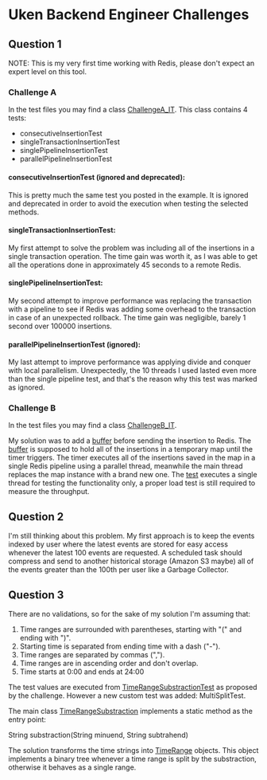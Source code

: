 # Uken Backend Engineer Challenges

## Question 1

NOTE: This is my very first time working with Redis, please don't expect an expert level on this tool.

### Challenge A

In the test files you may find a class [ChallengeA_IT](src/test/java/com/uken/rockfield/question1/ChallengeA_IT.java). 
This class contains 4 tests:
- consecutiveInsertionTest
- singleTransactionInsertionTest
- singlePipelineInsertionTest
- parallelPipelineInsertionTest

#### consecutiveInsertionTest (ignored and deprecated): 
This is pretty much the same test you posted in the example. 
It is ignored and deprecated in order to avoid the execution when testing the selected methods.

#### singleTransactionInsertionTest: 
My first attempt to solve the problem was including all of the insertions in a single transaction operation. 
The time gain was worth it, as I was able to get all the operations done in approximately 45 seconds to a remote Redis.

#### singlePipelineInsertionTest: 
My second attempt to improve performance was replacing the transaction with a pipeline to see if Redis was adding some overhead to the transaction in case of an unexpected rollback. 
The time gain was negligible, barely 1 second over 100000 insertions.

#### parallelPipelineInsertionTest (ignored): 
My last attempt to improve performance was applying divide and conquer with local parallelism.
Unexpectedly, the 10 threads I used lasted even more than the single pipeline test, and that's the reason why this test was marked as ignored.

### Challenge B

In the test files you may find a class [ChallengeB_IT](src/test/java/com/uken/rockfield/question1/ChallengeB_IT.java). 

My solution was to add a [buffer](src/main/java/com/uken/rockfield/question1/RedisBuffer.java) before sending the insertion to Redis. 
The [buffer](src/main/java/com/uken/rockfield/question1/RedisBuffer.java) is supposed to hold all of the insertions in a temporary map until the timer triggers.
The timer executes all of the insertions saved in the map in a single Redis pipeline using a parallel thread, meanwhile the main thread replaces the map instance with a brand new one.
The [test](src/test/java/com/uken/rockfield/question1/ChallengeB_IT.java) executes a single thread for testing the functionality only, a proper load test is still required to measure the throughput.

## Question 2

I'm still thinking about this problem. 
My first approach is to keep the events indexed by user where the latest events are stored for easy access whenever the latest 100 events are requested. 
A scheduled task should compress and send to another historical storage (Amazon S3 maybe) all of the events greater than the 100th per user like a Garbage Collector.

## Question 3

There are no validations, so for the sake of my solution I'm assuming that:
1. Time ranges are surrounded with parentheses, starting with "(" and ending with ")".
2. Starting time is separated from ending time with a dash ("-").
3. Time ranges are separated by commas (",").
4. Time ranges are in ascending order and don't overlap.
5. Time starts at 0:00 and ends at 24:00

The test values are executed from [TimeRangeSubstractionTest](src/test/java/com/uken/rockfield/question3/TimeRangeSubstractionTest.java) as proposed by the challenge. However a new custom test was added: MultiSplitTest.

The main class [TimeRangeSubstraction](src/main/java/com/uken/rockfield/question3/TimeRangeSubstraction.java) implements a static method as the entry point:

String substraction(String minuend, String subtrahend)

The solution transforms the time strings into [TimeRange](src/main/java/com/uken/rockfield/question3/TimeRange.java) objects. This object implements a binary tree whenever a time range is split by the substraction, otherwise it behaves as a single range. 